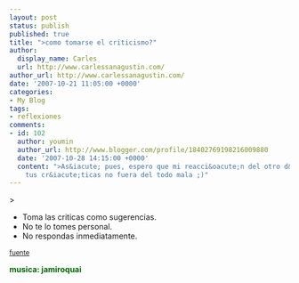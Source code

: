 ```yaml
---
layout: post
status: publish
published: true
title: ">como tomarse el criticismo?"
author:
  display_name: Carles
  url: http://www.carlessanagustin.com/
author_url: http://www.carlessanagustin.com/
date: '2007-10-21 11:05:00 +0000'
categories:
- My Blog
tags:
- reflexiones
comments:
- id: 102
  author: youmin
  author_url: http://www.blogger.com/profile/18402769198216009880
  date: '2007-10-28 14:15:00 +0000'
  content: ">As&iacute; pues, espero que mi reacci&oacute;n del otro d&iacute;a ante
    tus cr&iacute;ticas no fuera del todo mala ;)"
---
```

<p>>
<ul>
<li>Toma las criticas como sugerencias.</li>
<li>No te lo tomes personal.</li>
<li>No respondas inmediatamente.</li>
</ul>
<p><span style="font-size:85%;"><a href="http://blog.fruitfultime.com/2007/10/20/3-highly-effective-tips-to-handle-criticism/">fuente</a></span></p>
<p><span style="color:rgb(0,102,0);font-weight:bold;">musica: jamiroquai</span></p>
